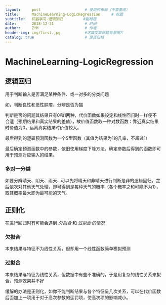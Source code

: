 ```yaml
---
layout:     post                    # 使用的布局（不需要改）
title:      MachineLearning-LogicRegression     # 标题 
subtitle:   机器学习-逻辑回归         #副标题
date:       2018-12-31              # 时间
author:     ZYM                     # 作者
header-img: img/first.jpg           #这篇文章标题背景图片
catalog: true                       # 是否归档
---
```


# MachineLearning-LogicRegression

## 逻辑回归

用于判断输入是否满足某种条件、或一对多的分类问题  

如，判断良性和恶性肿瘤、分辨是否为猫  

判断是否的问题其结果只有0和1两种，代价函数如果设定和线性回归时一样便不合适（预期结果和真实结果的差值），故价值函数取一种对数函数：靠近真实结果时价值为0，远离真实结果时价值较大。  

最后得到的逻辑预测函数为一个S型函数（其值为结果为1的几率，不超过1）  

最后确定预测函数中的参数，依旧使用梯度下降方法，确定参数后得到的函数即可用于预测对应输入的结果。  

### 多对一分类

如要分辨晴天、阴天、雨天...可以先将晴天和非晴天进行判断是非的逻辑回归，之后依次对其他天气处理，即可得到是每种天气的概率（各个概率之和可能不为1），取其概率最大即为最可能的天气。  

## 正则化

在进行回归时有可能会遇到 *欠拟合* 和 *过拟合* 的情况  

### 欠拟合

本来结果与特征不为线性关系，但却用一个线性函数简单模拟预测

### 过拟合

本来结果与特征为线性关系，但数据中有些不准确的，于是用复杂的线性关系来拟合，预测效果并不好  

缓解的办法是正则化，如你不能判断结果与各个特征呈几次关系，可以在代价函数后面加上一项用于对于高次参数的惩罚项，使高次项的影响减小。  
